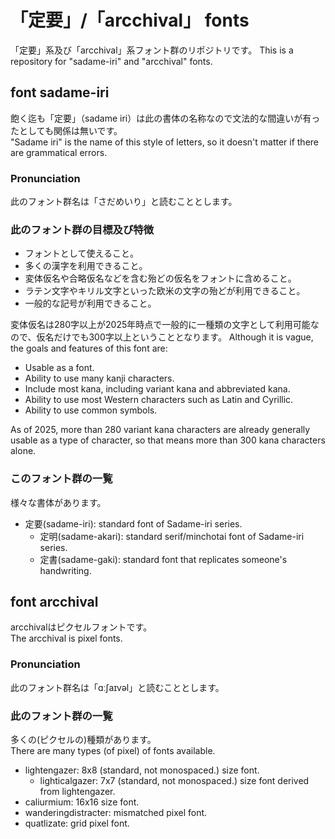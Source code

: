 # 「定要」/「arcchival」 fonts
「定要」系及び「arcchival」系フォント群のリポジトリです。
This is a repository for "sadame-iri" and "arcchival" fonts.
## font sadame-iri
飽く迄も「定要」（sadame iri）は此の書体の名称なので文法的な間違いが有ったとしても関係は無いです。  
"Sadame iri" is the name of this style of letters, so it doesn't matter if there are grammatical errors.
### Pronunciation
此のフォント群名は「さだめいり」と読むこととします。  
### 此のフォント群の目標及び特徴
- フォントとして使えること。
- 多くの漢字を利用できること。
- 変体仮名や合略仮名などを含む殆どの仮名をフォントに含めること。
- ラテン文字やキリル文字といった欧米の文字の殆どが利用できること。
- 一般的な記号が利用できること。

変体仮名は280字以上が2025年時点で一般的に一種類の文字として利用可能なので、仮名だけでも300字以上ということとなります。
Although it is vague, the goals and features of this font are:
- Usable as a font.
- Ability to use many kanji characters.
- Include most kana, including variant kana and abbreviated kana.
- Ability to use most Western characters such as Latin and Cyrillic.
- Ability to use common symbols.

As of 2025, more than 280 variant kana characters are already generally usable as a type of character, so that means more than 300 kana characters alone.
### このフォント群の一覧
様々な書体があります。
- 定要(sadame-iri): standard font of Sadame-iri series.
  - 定明(sadame-akari): standard serif/minchotai font of Sadame-iri series.
  - 定書(sadame-gaki): standard font that replicates someone's handwriting.

## font arcchival
arcchivalはピクセルフォントです。  
The arcchival is pixel fonts.  
### Pronunciation
此のフォント群名は「ɑːʃaɪvəl」と読むこととします。
### 此のフォント群の一覧
多くの(ピクセルの)種類があります。  
There are many types (of pixel) of fonts available.  
- lightengazer: 8x8 (standard, not monospaced.) size font.
  - lighticalgazer: 7x7 (standard, not monospaced.) size font derived from lightengazer.
- caliurmium: 16x16 size font.
- wanderingdistracter: mismatched pixel font.
- quatlizate: grid pixel font.
